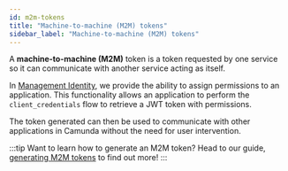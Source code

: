 ```yaml
---
id: m2m-tokens
title: "Machine-to-machine (M2M) tokens"
sidebar_label: "Machine-to-machine (M2M) tokens"
---
```


A **machine-to-machine (M2M)** token is a token requested by one service so it can communicate with another service acting as itself.

In [Management Identity](/self-managed/components/management-identity/overview.md), we provide the ability to assign permissions to an application. This functionality allows an application to perform the `client_credentials` flow to retrieve a JWT token with permissions.

The token generated can then be used to communicate with other applications in Camunda without
the need for user intervention.

:::tip Want to learn how to generate an M2M token?
Head to our guide, [generating M2M tokens](/self-managed/components/management-identity/authentication.md)
to find out more!
:::
